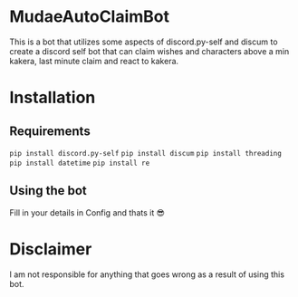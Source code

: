 # MudaeAutoClaimBot

This is a bot that utilizes some aspects of discord.py-self and discum to create a discord self bot that can claim wishes and characters above a min kakera, last minute claim and react to kakera. 

# Installation

## Requirements

`pip install discord.py-self`
`pip install discum`
`pip install threading`
`pip install datetime`
`pip install re`

## Using the bot

Fill in your details in Config and thats it :sunglasses:

# Disclaimer

I am not responsible for anything that goes wrong as a result of using this bot.
